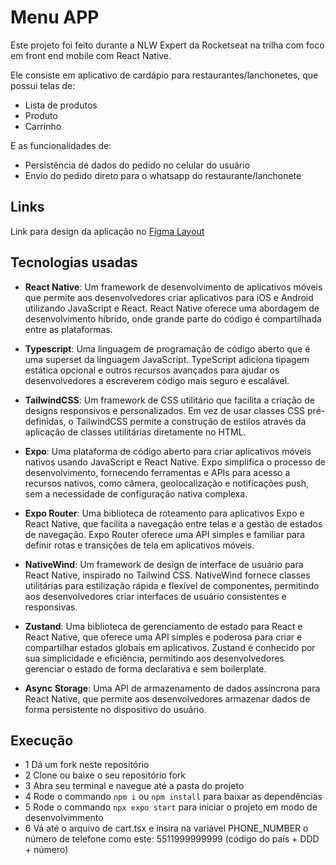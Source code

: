 # Menu APP
Este projeto foi feito durante a NLW Expert da Rocketseat na trilha com foco em front end mobile com React Native.

Ele consiste em aplicativo de cardápio para restaurantes/lanchonetes, que possui telas de:
- Lista de produtos
- Produto
- Carrinho

E as funcionalidades de:
- Persistência de dados do pedido no celular do usuário
- Envio do pedido direto para o whatsapp do restaurante/lanchonete

## Links
Link para design da aplicação no [Figma Layout](https://www.figma.com/community/file/1336456468568916765)

## Tecnologias usadas
- **React Native**:
Um framework de desenvolvimento de aplicativos móveis que permite aos desenvolvedores criar aplicativos para iOS e Android utilizando JavaScript e React. React Native oferece uma abordagem de desenvolvimento híbrido, onde grande parte do código é compartilhada entre as plataformas.

- **Typescript**:
Uma linguagem de programação de código aberto que é uma superset da linguagem JavaScript. TypeScript adiciona tipagem estática opcional e outros recursos avançados para ajudar os desenvolvedores a escreverem código mais seguro e escalável.

- **TailwindCSS**:
Um framework de CSS utilitário que facilita a criação de designs responsivos e personalizados. Em vez de usar classes CSS pré-definidas, o TailwindCSS permite a construção de estilos através da aplicação de classes utilitárias diretamente no HTML.

- **Expo**:
Uma plataforma de código aberto para criar aplicativos móveis nativos usando JavaScript e React Native. Expo simplifica o processo de desenvolvimento, fornecendo ferramentas e APIs para acesso a recursos nativos, como câmera, geolocalização e notificações push, sem a necessidade de configuração nativa complexa.

- **Expo Router**:
Uma biblioteca de roteamento para aplicativos Expo e React Native, que facilita a navegação entre telas e a gestão de estados de navegação. Expo Router oferece uma API simples e familiar para definir rotas e transições de tela em aplicativos móveis.

- **NativeWind**:
Um framework de design de interface de usuário para React Native, inspirado no Tailwind CSS. NativeWind fornece classes utilitárias para estilização rápida e flexível de componentes, permitindo aos desenvolvedores criar interfaces de usuário consistentes e responsivas.

- **Zustand**:
Uma biblioteca de gerenciamento de estado para React e React Native, que oferece uma API simples e poderosa para criar e compartilhar estados globais em aplicativos. Zustand é conhecido por sua simplicidade e eficiência, permitindo aos desenvolvedores gerenciar o estado de forma declarativa e sem boilerplate.

- **Async Storage**:
Uma API de armazenamento de dados assíncrona para React Native, que permite aos desenvolvedores armazenar dados de forma persistente no dispositivo do usuário.

## Execução
- 1 Dá um fork neste repositório
- 2 Clone ou baixe o seu repositório fork
- 3 Abra seu terminal e navegue até a pasta do projeto
- 4 Rode o commando `npm i` ou `npm install` para baixar as dependências
- 5 Rode o commando `npx expo start` para iniciar o projeto em modo de desenvolvimmento
- 6 Vá até o arquivo de cart.tsx e insira na variável PHONE_NUMBER o número de telefone como este: 5511999999999 (código do país + DDD + número)
